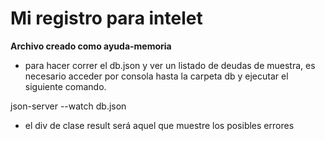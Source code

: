 # Mi registro para intelet

**Archivo creado como ayuda-memoria**

- para hacer correr el db.json y ver un listado de deudas de muestra, es necesario acceder por consola hasta la carpeta db y ejecutar el siguiente comando.

json-server --watch db.json

- el div de clase result será aquel que muestre los posibles errores


